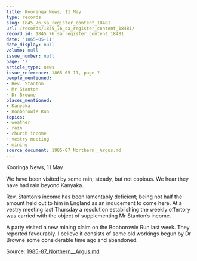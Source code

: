 ```yaml
---
title: Kooringa News, 11 May
type: records
slug: 1845_76_sa_register_content_18481
url: /records/1845_76_sa_register_content_18481/
record_id: 1845_76_sa_register_content_18481
date: '1865-05-11'
date_display: null
volume: null
issue_number: null
page: '?'
article_type: news
issue_reference: 1865-05-11, page ?
people_mentioned:
- Rev. Stanton
- Mr Stanton
- Dr Browne
places_mentioned:
- Kanyaka
- Booborowie Run
topics:
- weather
- rain
- church income
- vestry meeting
- mining
source_document: 1985-87_Northern__Argus.md
---
```


Kooringa News, 11 May

We have been visited by some rain; steady, but not copious.  We hear they have had rain beyond Kanyaka.

Rev. Stanton’s income has been lamentably deficient; being not half the amount held out to him in England as an inducement to come here.  At a vestry meeting last Thursday a resolution establishing the weekly offertory was carried with the object of supplementing Mr Stanton’s income.

A party visited a new mining claim on the Booborowie Run last week.  They reported favourably. I believe it consists of some old workings begun by Dr Browne some considerable time ago and abandoned.

Source: [1985-87_Northern__Argus.md](/downloads/markdown/1985-87_Northern__Argus.md)
